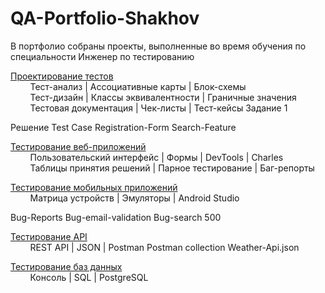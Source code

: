 # QA-Portfolio-Shakhov

В портфолио собраны проекты, выполненные во время обучения по специальности Инженер по тестированию

[Проектирование тестов](#test-design)<br>
&nbsp;&nbsp;&nbsp;&nbsp;&nbsp;&nbsp;&nbsp;&nbsp;Тест-анализ | Ассоциативные карты | Блок-схемы<br>
&nbsp;&nbsp;&nbsp;&nbsp;&nbsp;&nbsp;&nbsp;&nbsp;Тест-дизайн | Классы эквивалентности | Граничные значения<br>
&nbsp;&nbsp;&nbsp;&nbsp;&nbsp;&nbsp;&nbsp;&nbsp;Тестовая документация | Чек-листы | Тест-кейсы
Задание 1

Решение
Test Case 
Registration-Form 
Search-Feature


[Тестирование веб-приложений](#web-testing)<br>
&nbsp;&nbsp;&nbsp;&nbsp;&nbsp;&nbsp;&nbsp;&nbsp;Пользовательский интерфейс | Формы | DevTools | Charles<br>
&nbsp;&nbsp;&nbsp;&nbsp;&nbsp;&nbsp;&nbsp;&nbsp;Таблицы принятия решений | Парное тестирование | Баг-репорты

[Тестирование мобильных приложений](#mobile-testing)<br>
&nbsp;&nbsp;&nbsp;&nbsp;&nbsp;&nbsp;&nbsp;&nbsp;Матрица устройств | Эмуляторы | Android Studio

Bug-Reports 
Bug-email-validation
Bug-search 500


[Тестирование API](#api-testing)<br>
&nbsp;&nbsp;&nbsp;&nbsp;&nbsp;&nbsp;&nbsp;&nbsp;REST API | JSON | Postman
Postman collection 
Weather-Api.json


[Тестирование баз данных](#data-bases)<br>
&nbsp;&nbsp;&nbsp;&nbsp;&nbsp;&nbsp;&nbsp;&nbsp;Консоль | SQL | PostgreSQL

